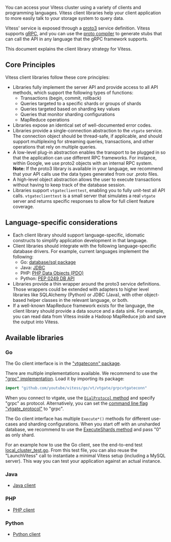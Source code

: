 You can access your Vitess cluster using a variety of clients and
programming languages. Vitess client libraries help your client
application to more easily talk to your storage system to query data.

Vitess' service is exposed through a
[proto3](https://developers.google.com/protocol-buffers/docs/proto3)
service definition. Vitess supports [gRPC](http://www.grpc.io/),
and you can use the 
[proto compiler](https://developers.google.com/protocol-buffers/docs/proto?hl=en#generating)
to generate stubs that can call the API in any language that the
gRPC framework supports.

This document explains the client library strategy for Vitess.

## Core Principles

Vitess client libraries follow these core principles:

* Libraries fully implement the server API and provide access to all
  API methods, which support the following types of functions:
  * Transactions (begin, commit, rollback)
  * Queries targeted to a specific shards or groups of shards
  * Queries targeted based on sharding key values
  * Queries that monitor sharding configurations  
  * MapReduce operations
* Libraries expose an identical set of well-documented error codes.
* Libraries provide a single-connection abstraction to the
  <code>vtgate</code> service. The connection object should be
  thread-safe, if applicable, and should support multiplexing for
  streaming queries, transactions, and other operations that rely
  on multiple queries.
* A low-level plug-in abstraction enables the transport to be plugged
  in so that the application can use different RPC frameworks. For
  instance, within Google, we use proto2 objects with an internal
  RPC system.<br class="bigbreak">**Note:** If the proto3 library is available in
  your language, we recommend that your API calls use the data types
  generated from our .proto files.
* A high-level object abstraction allows the user to execute transactions
  without having to keep track of the database session.
* Libraries support <code>vtgateclienttest</code>, enabling you to
  fully unit-test all API calls. <code>vtgateclienttest</code> is
  a small server that simulates a real <code>vtgate</code> server
  and returns specific responses to allow for full client feature
  coverage.

## Language-specific considerations
* Each client library should support language-specific, idiomatic
  constructs to simplify application development in that language.
* Client libraries should integrate with the following language-specific
  database drivers. For example, current languages implement the following:
  * Go: [database/sql package](http://golang.org/pkg/database/sql/)
  * Java: [JDBC](https://docs.oracle.com/javase/tutorial/jdbc/index.html)
  * PHP: [PHP Data Objects \(PDO\)](http://php.net/manual/en/intro.pdo.php)
  * Python: [PEP 0249 DB API](https://www.python.org/dev/peps/pep-0249/)
* Libraries provide a thin wrapper around the proto3 service definitions.
  Those wrappers could be extended with adapters to higher level libraries
  like SQLAlchemy (Python) or JDBC (Java), with other object-based helper
  classes in the relevant language, or both.
* If a well-known MapReduce framework exists for the language, the client
  library should provide a data source and a data sink. For example, you
  can read data from Vitess inside a Hadoop MapReduce job and save the
  output into Vitess.

## Available libraries

### Go

The Go client interface is in the
["vtgateconn" package](https://godoc.org/github.com/youtube/vitess/go/vt/vtgate/vtgateconn).

There are multiple implementations available. We recommend to use the
["grpc" implementation](https://godoc.org/github.com/youtube/vitess/go/vt/vtgate/grpcvtgateconn).
Load it by importing its package:

``` go
import "github.com/youtube/vitess/go/vt/vtgate/grpcvtgateconn"
```

When you connect to vtgate, use the
[`DialProtocol` method](https://godoc.org/github.com/youtube/vitess/go/vt/vtgate/vtgateconn#DialProtocol)
and specify "grpc" as protocol.
Alternatively, you can set the
[command line flag "vtgate_protocol"](https://github.com/youtube/vitess/blob/ff800b2a1801f0bb8b0c29a701d9c0988bf827e2/go/vt/vtgate/vtgateconn/vtgateconn.go#L27)
to "grpc".

The Go client interface has multiple `Execute*()` methods for different use-cases
and sharding configurations. When you start off with an unsharded database, we
recommend to use the
[ExecuteShards method](https://godoc.org/github.com/youtube/vitess/go/vt/vtgate/vtgateconn#VTGateConn.ExecuteShards)
and pass "0" as only shard.

For an example how to use the Go client, see the end-to-end test
[local_cluster_test.go](https://github.com/youtube/vitess/blob/master/go/vt/vttest/local_cluster_test.go).
From this test file, you can also reuse the "LaunchVitess" call to
instantiate a minimal Vitess setup (including a MySQL server). This way you can
test your application against an actual instance.

### Java

* [Java client](https://github.com/youtube/vitess/blob/master/java/client/src/main/java/io/vitess/client/VTGateConn.java)

### PHP

* [PHP client](https://github.com/youtube/vitess/tree/master/php)

### Python

* [Python client](https://github.com/youtube/vitess/blob/master/py/vtdb/vtgate_client.py)
